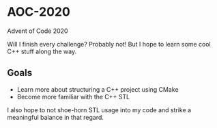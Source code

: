 # AOC-2020
Advent of Code 2020

Will I finish every challenge? Probably not! But I hope to learn some cool C++ stuff along the way.

## Goals
- Learn more about structuring a C++ project using CMake
- Become more familiar with the C++ STL

I also hope to not shoe-horn STL usage into my code and strike a meaningful balance in that regard.
